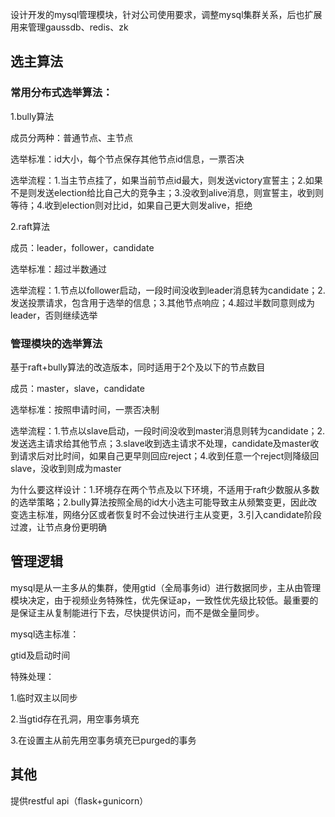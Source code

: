 设计开发的mysql管理模块，针对公司使用要求，调整mysql集群关系，后也扩展用来管理gaussdb、redis、zk

## 选主算法

### 常用分布式选举算法：

1.bully算法

成员分两种：普通节点、主节点

选举标准：id大小，每个节点保存其他节点id信息，一票否决

选举流程：1.当主节点挂了，如果当前节点id最大，则发送victory宣誓主；2.如果不是则发送election给比自己大的竞争主；3.没收到alive消息，则宣誓主，收到则等待；4.收到election则对比id，如果自己更大则发alive，拒绝

2.raft算法

成员：leader，follower，candidate

选举标准：超过半数通过

选举流程：1.节点以follower启动，一段时间没收到leader消息转为candidate；2.发送投票请求，包含用于选举的信息；3.其他节点响应；4.超过半数同意则成为leader，否则继续选举

### 管理模块的选举算法

基于raft+bully算法的改造版本，同时适用于2个及以下的节点数目

成员：master，slave，candidate

选举标准：按照申请时间，一票否决制

选举流程：1.节点以slave启动，一段时间没收到master消息则转为candidate；2.发送选主请求给其他节点；3.slave收到选主请求不处理，candidate及master收到请求后对比时间，如果自己更早则回应reject；4.收到任意一个reject则降级回slave，没收到则成为master

为什么要这样设计：1.环境存在两个节点及以下环境，不适用于raft少数服从多数的选举策略；2.bully算法按照全局的id大小选主可能导致主从频繁变更，因此改变选主标准，网络分区或者恢复时不会过快进行主从变更，3.引入candidate阶段过渡，让节点身份更明确

## 管理逻辑

mysql是从一主多从的集群，使用gtid（全局事务id）进行数据同步，主从由管理模块决定，由于视频业务特殊性，优先保证ap，一致性优先级比较低。最重要的是保证主从复制能进行下去，尽快提供访问，而不是做全量同步。

mysql选主标准：

gtid及启动时间


特殊处理：

1.临时双主以同步

2.当gtid存在孔洞，用空事务填充

3.在设置主从前先用空事务填充已purged的事务


## 其他

提供restful api（flask+gunicorn）

